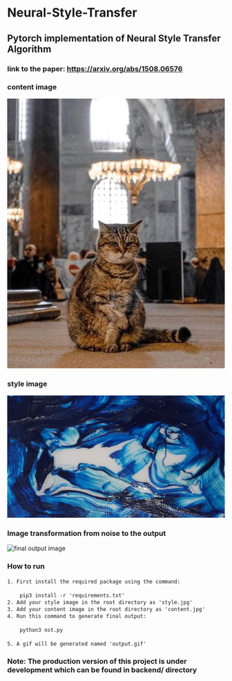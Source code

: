 # Neural-Style-Transfer
## Pytorch implementation of Neural Style Transfer Algorithm 
### link to the paper: https://arxiv.org/abs/1508.06576
### content image
![content image](content.jpg "image to be styled")

### style image
![style image](style.jpg "image to be styled with")

### Image transformation from noise to the output

![final output image](friends.gif "image to be styled with")

### How to run

    1. First install the required package using the command:
        
        pip3 install -r 'requirements.txt'
    2. Add your style image in the root directory as 'style.jpg'
    3. Add your content image in the root directory as 'content.jpg'
    4. Run this command to generate final output:
        
        python3 nst.py

    5. A gif will be generated named 'output.gif'

### Note: The production version of this project is under development which can be found in backend/ directory
